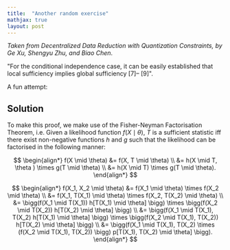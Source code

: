 ```yaml
---
title:  "Another random exercise"
mathjax: true
layout: post
---
```


*Taken from Decentralized Data Reduction with Quantization
Constraints, by Ge Xu, Shengyu Zhu, and Biao Chen*. 

"For the conditional independence case, it can be easily established that local sufficiency implies global sufficiency [7]–
[9]". 

A fun attempt:

## Solution

To make this proof, we make use of the Fisher-Neyman Factorisation Theorem, i.e. Given a likelihood function $f(X \mid \theta)$, $T$ is a sufficient statistic iff there exist non-negative functions $h$ and $g$ such that the likelihood can be factorised in the following manner:


$$
\begin{align*}
f(X \mid \theta) &= f(X, T \mid \theta) \\
&= h(X \mid T, \theta ) \times g(T \mid \theta) \\
&= h(X \mid T) \times g(T \mid \theta).
\end{align*}
$$


$$
\begin{align*}
f(X_1, X_2 \mid \theta) &= f(X_1 \mid \theta) \times f(X_2 \mid \theta) \\
&= f(X_1, T(X_1) \mid \theta) \times f(X_2, T(X_2)  \mid \theta) \\
&= \bigg(f(X_1 \mid T(X_1)) h[T(X_1) \mid \theta] \bigg) \times \bigg(f(X_2 \mid T(X_2)) h[T(X_2) \mid \theta] \bigg) \\
&= \bigg(f(X_1 \mid T(X_1), T(X_2) h[T(X_1) \mid \theta] \bigg) \times \bigg(f(X_2 \mid T(X_1), T(X_2)) h[T(X_2) \mid \theta] \bigg) \\
&= \bigg(f(X_1 \mid T(X_1), T(X_2) \times (f(X_2 \mid T(X_1), T(X_2)) \bigg) p[T(X_1), T(X_2) \mid \theta] \bigg). 
\end{align*}
$$
